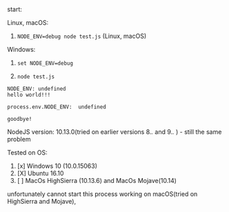start: 

Linux, macOS:
1) ```NODE_ENV=debug node test.js``` (Linux, macOS)

Windows:
1) ``` set NODE_ENV=debug ```

2) ```node test.js```



```
NODE_ENV: undefined
hello world!!!

process.env.NODE_ENV:  undefined

goodbye!
```
NodeJS version: 10.13.0(tried on earlier versions 8.*.* and 9.*.* ) - still the same problem

Tested on OS:
1) [x] Windows 10 (10.0.15063) 
2) [X] Ubuntu 16.10
3) [ ] MacOs HighSierra (10.13.6) and MacOs Mojave(10.14)</span>

unfortunately cannot start this process working on macOS(tried on HighSierra and Mojave), 

